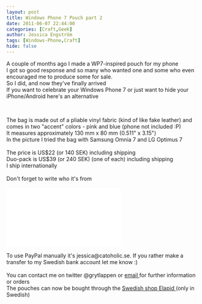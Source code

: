 ```yaml
---
layout: post
title: Windows Phone 7 Pouch part 2
date: 2011-06-07 22:44:00
categories: [Craft,Geek]
author: Jessica Engström
tags: [Windows-Phone,Craft]
hide: false
---
```

<p>A couple of months ago I made a WP7-inspired pouch for my phone<br>I got so good response and so many who wanted one and some who even encouraged me to produce some for sale. <br>So I did, and now they've finally arrived<br>If you want to celebrate your Windows Phone 7 or just want to hide your iPhone/Android here's an alternative</p> <p><img alt="" src="/PostImages/2011%2f6%2f540_tile5.jpg"></p> <p><br>The bag is made out of a pliable vinyl fabric (kind of like fake leather) and comes in two "accent" colors - pink and blue (phone not included :P)<br>It measures approximately 130 mm x 80 mm (0.511" x 3.15") <br>In the picture I tried the bag with Samsung Omnia 7 and LG Optimus 7<br><br>The price is US$22 (or 140 SEK) including shipping<br>Duo-pack is US$39 (or 240 SEK) (one of each) including shipping<br>I ship internationally<br><br>Don't forget to write who it's from<br><br><iframe src="\paypal.htm" frameborder="no"></iframe><br><br>To use PayPal manually it's jessica@catoholic.se. If you rather make a transfer to my Swedish bank account let me know :)<br><br>You can contact me on twitter @grytlappen or <a href="mailto:jessica@catoholic.se">email </a>for further information or orders<br>The pouches can now be bought through the <a href="http://www.elapid.se/">Swedish shop Elapid </a>(only in Swedish)</p>
